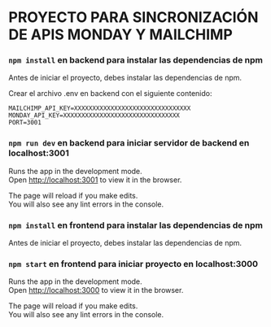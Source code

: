 # PROYECTO PARA SINCRONIZACIÓN DE APIS MONDAY Y MAILCHIMP 

### `npm install` en backend para instalar las dependencias de npm

Antes de iniciar el proyecto, debes instalar las dependencias de npm. 

Crear el archivo .env en backend con el siguiente contenido:

```
MAILCHIMP_API_KEY=XXXXXXXXXXXXXXXXXXXXXXXXXXXXXXXX
MONDAY_API_KEY=XXXXXXXXXXXXXXXXXXXXXXXXXXXXXXXX
PORT=3001
```

### `npm run dev` en backend para iniciar servidor de backend en localhost:3001 

Runs the app in the development mode.\
Open [http://localhost:3001](http://localhost:3001) to view it in the browser.

The page will reload if you make edits.\
You will also see any lint errors in the console.





### `npm install` en frontend para instalar las dependencias de npm

Antes de iniciar el proyecto, debes instalar las dependencias de npm.

### `npm start` en frontend para iniciar proyecto en localhost:3000

Runs the app in the development mode.\
Open [http://localhost:3000](http://localhost:3000) to view it in the browser.

The page will reload if you make edits.\
You will also see any lint errors in the console.






